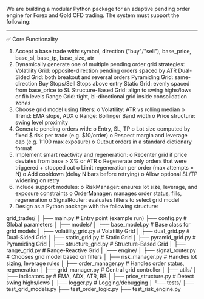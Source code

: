 We are building a modular Python package for an adaptive pending order engine for Forex and Gold CFD trading. The system must support the following:
________________________________________
✅ Core Functionality
1.	Accept a base trade with:
    symbol, direction ("buy"/"sell"), base_price, base_sl, base_tp, base_size, atr
2.	Dynamically generate one of multiple pending order grid strategies:
    Volatility Grid: opposite-direction pending orders spaced by ATR
  	Dual-Sided Grid: both breakout and reversal orders
  	Pyramiding Grid: same-direction Buy Stops/Sell Stops above entry
  	Static Grid: evenly spaced from base_price to SL
  	Structure-Based Grid: align to swing highs/lows or fib levels
  	Range Grid: tight, bi-directional grid inside consolidation zones
4.	Choose grid model using filters:
    o	Volatility: ATR vs rolling median
    o	Trend: EMA slope, ADX
    o	Range: Bollinger Band width
    o	Price structure: swing level proximity
5.	Generate pending orders with:
    o	Entry, SL, TP
    o	Lot size computed by fixed $ risk per trade (e.g. $10/order)
    o	Respect margin and leverage cap (e.g. 1:100 max exposure)
    o	Output orders in a standard dictionary format
6.	Implement smart reactivity and regeneration:
    o	Recenter grid if price deviates from base > X% or ATR
    o	Regenerate only orders that were triggered + stopped out
    o	Limit regeneration per order (max attempts = N)
    o	Add cooldown (delay N bars before retrying)
    o	Allow optional SL/TP widening on retry
7.	Include support modules:
    o	RiskManager: ensures lot size, leverage, and exposure constraints
    o	OrderManager: manages order status, fills, regeneration
    o	SignalRouter: evaluates filters to select grid model
8.	Design as a Python package with the following structure:

grid_trader/
│
├── main.py                   # Entry point (example run)
├── config.py                 # Global parameters
│
├── models/
│   ├── base_model.py         # Base class for grid models
│   ├── volatility_grid.py    # Volatility Grid
│   ├── dual_grid.py          # Dual-Sided Grid
│   ├── static_grid.py        # Static Grid
│   ├── pyramid_grid.py       # Pyramiding Grid
│   ├── structure_grid.py     # Structure-Based Grid
│   ├── range_grid.py         # Range-Reactive Grid
│
├── engine/
│   ├── signal_router.py      # Chooses grid model based on filters
│   ├── risk_manager.py       # Handles lot sizing, leverage rules
│   ├── order_manager.py      # Handles order status, regeneration
│   ├── grid_manager.py       # Central grid controller
│
├── utils/
│   ├── indicators.py         # EMA, ADX, ATR, BB
│   ├── price_structure.py    # Detect swing highs/lows
│   ├── logger.py             # Logging/debugging
│
└── tests/
    ├── test_grid_models.py
    ├── test_order_logic.py
    ├── test_risk_engine.py
